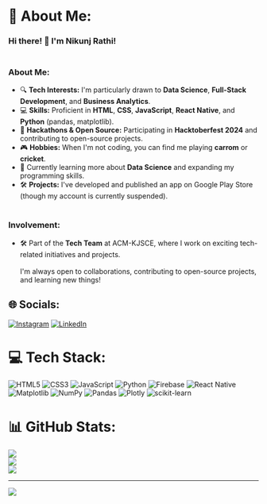 # 💫 About Me:

### Hi there! 👋 I'm Nikunj Rathi!<br><br>
### About Me:<br>
- 🔍 **Tech Interests:** I'm particularly drawn to **Data Science**, **Full-Stack Development**, and **Business Analytics**.<br>
- 💻 **Skills:** Proficient in **HTML**, **CSS**, **JavaScript**, **React Native**, and **Python** (pandas, matplotlib).<br>
- 🚀 **Hackathons & Open Source:** Participating in **Hacktoberfest 2024** and contributing to open-source projects.<br>
- 🎮 **Hobbies:** When I'm not coding, you can find me playing **carrom** or **cricket**.<br>
- 🌱 Currently learning more about **Data Science** and expanding my programming skills.<br>
- 🛠 **Projects:** I've developed and published an app on Google Play Store (though my account is currently suspended).<br><br>

### Involvement:<br>
- 🛠 Part of the **Tech Team** at ACM-KJSCE, where I work on exciting tech-related initiatives and projects.<br><br>
I'm always open to collaborations, contributing to open-source projects, and learning new things!

## 🌐 Socials:

[![Instagram](https://img.shields.io/badge/Instagram-%23E4405F.svg?logo=Instagram&logoColor=white)](https://instagram.com/r._nikunj)
[![LinkedIn](https://img.shields.io/badge/LinkedIn-%230077B5.svg?logo=linkedin&logoColor=white)](https://linkedin.com/in/r-nikunj)

# 💻 Tech Stack:

![HTML5](https://img.shields.io/badge/html5-%23E34F26.svg?style=for-the-badge&logo=html5&logoColor=white)
![CSS3](https://img.shields.io/badge/css3-%231572B6.svg?style=for-the-badge&logo=css3&logoColor=white)
![JavaScript](https://img.shields.io/badge/javascript-%23323330.svg?style=for-the-badge&logo=javascript&logoColor=%23F7DF1E)
![Python](https://img.shields.io/badge/python-3670A0?style=for-the-badge&logo=python&logoColor=ffdd54)
![Firebase](https://img.shields.io/badge/firebase-%23039BE5.svg?style=for-the-badge&logo=firebase)
![React Native](https://img.shields.io/badge/react_native-%2320232a.svg?style=for-the-badge&logo=react&logoColor=%2361DAFB)
![Matplotlib](https://img.shields.io/badge/Matplotlib-%23ffffff.svg?style=for-the-badge&logo=Matplotlib&logoColor=black)
![NumPy](https://img.shields.io/badge/numpy-%23013243.svg?style=for-the-badge&logo=numpy&logoColor=white)
![Pandas](https://img.shields.io/badge/pandas-%23150458.svg?style=for-the-badge&logo=pandas&logoColor=white)
![Plotly](https://img.shields.io/badge/Plotly-%233F4F75.svg?style=for-the-badge&logo=plotly&logoColor=white)
![scikit-learn](https://img.shields.io/badge/scikit--learn-%23F7931E.svg?style=for-the-badge&logo=scikit-learn&logoColor=white)

# 📊 GitHub Stats:

![](https://github-readme-stats.vercel.app/api?username=inikunjrathi&theme=synthwave&hide_border=false&include_all_commits=false&count_private=false)<br/>
![](https://github-readme-streak-stats.herokuapp.com/?user=inikunjrathi&theme=synthwave&hide_border=false)<br/>
![](https://github-readme-stats.vercel.app/api/top-langs/?username=inikunjrathi&theme=synthwave&hide_border=false&include_all_commits=false&count_private=false&layout=compact)

---

[![](https://visitcount.itsvg.in/api?id=inikunjrathi&icon=0&color=0)](https://visitcount.itsvg.in)

<!-- Proudly created with GPRM ( https://gprm.itsvg.in ) -->
